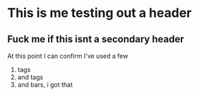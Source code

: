 <h1>This is me testing out a header</h1>
<h2>Fuck me if this isnt a secondary header</h2>
<p> At this point I can confirm I've used a few
 <ol>
 <li>tags</li>
 <li>and tags</li>
 <li>and bars, i got that</li>
 </ol>
